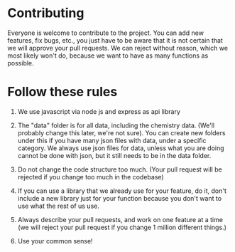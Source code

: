 # Contributing
Everyone is welcome to contribute to the project. You can add new features, fix bugs, etc., you just have to be aware that it is not certain that we will approve your pull requests. We can reject without reason, which we most likely won't do, because we want to have as many functions as possible.

# Follow these rules
1. We use javascript via node js and express as api library

2. The "data" folder is for all data, including the chemistry data. (We'll probably change this later, we're not sure). You can create new folders under this if you have many json files with data, under a specific category. We always use json files for data, unless what you are doing cannot be done with json, but it still needs to be in the data folder.

3. Do not change the code structure too much. (Your pull request will be rejected if you change too much in the codebase)

4. If you can use a library that we already use for your feature, do it, don't include a new library just for your function because you don't want to use what the rest of us use.

5. Always describe your pull requests, and work on one feature at a time (we will reject your pull request if you change 1 million different things.)

6. Use your common sense!
